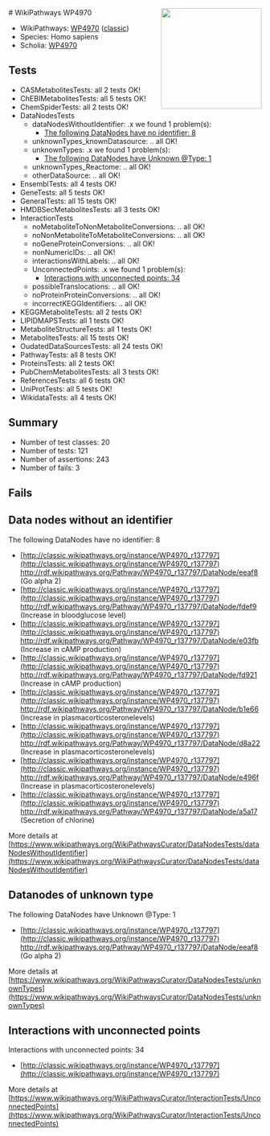 <img style="float: right; width: 200px" src="https://upload.wikimedia.org/wikipedia/commons/thumb/8/83/Wplogo_with_text_500.png/640px-Wplogo_with_text_500.png" />
# WikiPathways WP4970

* WikiPathways: [WP4970](https://wikipathways.org/pathways/WP4970) ([classic](https://classic.wikipathways.org/instance/WP4970))
* Species: Homo sapiens
* Scholia: [WP4970](https://scholia.toolforge.org/wikipathways/WP4970)
## Tests
* CASMetabolitesTests: all 2 tests OK!
* ChEBIMetabolitesTests: all 5 tests OK!
* ChemSpiderTests: all 2 tests OK!
* DataNodesTests
    * dataNodesWithoutIdentifier: .x we found 1 problem(s):
        * [The following DataNodes have no identifier: 8](#d2d32fa7)
    * unknownTypes_knownDatasource: .. all OK!
    * unknownTypes: .x we found 1 problem(s):
        * [The following DataNodes have Unknown @Type: 1](#839973df)
    * unknownTypes_Reactome: .. all OK!
    * otherDataSource: .. all OK!
* EnsemblTests: all 4 tests OK!
* GeneTests: all 5 tests OK!
* GeneralTests: all 15 tests OK!
* HMDBSecMetabolitesTests: all 3 tests OK!
* InteractionTests
    * noMetaboliteToNonMetaboliteConversions: .. all OK!
    * noNonMetaboliteToMetaboliteConversions: .. all OK!
    * noGeneProteinConversions: .. all OK!
    * nonNumericIDs: .. all OK!
    * interactionsWithLabels: .. all OK!
    * UnconnectedPoints: .x we found 1 problem(s):
        * [Interactions with unconnected points: 34](#7f1d40b9)
    * possibleTranslocations: .. all OK!
    * noProteinProteinConversions: .. all OK!
    * incorrectKEGGIdentifiers: .. all OK!
* KEGGMetaboliteTests: all 2 tests OK!
* LIPIDMAPSTests: all 1 tests OK!
* MetaboliteStructureTests: all 1 tests OK!
* MetabolitesTests: all 15 tests OK!
* OudatedDataSourcesTests: all 24 tests OK!
* PathwayTests: all 8 tests OK!
* ProteinsTests: all 2 tests OK!
* PubChemMetabolitesTests: all 3 tests OK!
* ReferencesTests: all 6 tests OK!
* UniProtTests: all 5 tests OK!
* WikidataTests: all 4 tests OK!


## Summary

* Number of test classes: 20
* Number of tests: 121
* Number of assertions: 243
* Number of fails: 3

## Fails

<a name="d2d32fa7" />

## Data nodes without an identifier

The following DataNodes have no identifier: 8

* [http://classic.wikipathways.org/instance/WP4970_r137797](http://classic.wikipathways.org/instance/WP4970_r137797) http://rdf.wikipathways.org/Pathway/WP4970_r137797/DataNode/eeaf8 (Go alpha 2)
* [http://classic.wikipathways.org/instance/WP4970_r137797](http://classic.wikipathways.org/instance/WP4970_r137797) http://rdf.wikipathways.org/Pathway/WP4970_r137797/DataNode/fdef9 (Increase in bloodglucose level)
* [http://classic.wikipathways.org/instance/WP4970_r137797](http://classic.wikipathways.org/instance/WP4970_r137797) http://rdf.wikipathways.org/Pathway/WP4970_r137797/DataNode/e03fb (Increase in cAMP production)
* [http://classic.wikipathways.org/instance/WP4970_r137797](http://classic.wikipathways.org/instance/WP4970_r137797) http://rdf.wikipathways.org/Pathway/WP4970_r137797/DataNode/fd921 (Increase in cAMP production)
* [http://classic.wikipathways.org/instance/WP4970_r137797](http://classic.wikipathways.org/instance/WP4970_r137797) http://rdf.wikipathways.org/Pathway/WP4970_r137797/DataNode/b1e66 (Increase in plasmacorticosteronelevels)
* [http://classic.wikipathways.org/instance/WP4970_r137797](http://classic.wikipathways.org/instance/WP4970_r137797) http://rdf.wikipathways.org/Pathway/WP4970_r137797/DataNode/d8a22 (Increase in plasmacorticosteronelevels)
* [http://classic.wikipathways.org/instance/WP4970_r137797](http://classic.wikipathways.org/instance/WP4970_r137797) http://rdf.wikipathways.org/Pathway/WP4970_r137797/DataNode/e496f (Increase in plasmacorticosteronelevels)
* [http://classic.wikipathways.org/instance/WP4970_r137797](http://classic.wikipathways.org/instance/WP4970_r137797) http://rdf.wikipathways.org/Pathway/WP4970_r137797/DataNode/a5a17 (Secretion of chlorine)


More details at [https://www.wikipathways.org/WikiPathwaysCurator/DataNodesTests/dataNodesWithoutIdentifier](https://www.wikipathways.org/WikiPathwaysCurator/DataNodesTests/dataNodesWithoutIdentifier)

<a name="839973df" />

## Datanodes of unknown type

The following DataNodes have Unknown @Type: 1

* [http://classic.wikipathways.org/instance/WP4970_r137797](http://classic.wikipathways.org/instance/WP4970_r137797) http://rdf.wikipathways.org/Pathway/WP4970_r137797/DataNode/eeaf8 (Go alpha 2)


More details at [https://www.wikipathways.org/WikiPathwaysCurator/DataNodesTests/unknownTypes](https://www.wikipathways.org/WikiPathwaysCurator/DataNodesTests/unknownTypes)

<a name="7f1d40b9" />

## Interactions with unconnected points

Interactions with unconnected points: 34

* [http://classic.wikipathways.org/instance/WP4970_r137797](http://classic.wikipathways.org/instance/WP4970_r137797)


More details at [https://www.wikipathways.org/WikiPathwaysCurator/InteractionTests/UnconnectedPoints](https://www.wikipathways.org/WikiPathwaysCurator/InteractionTests/UnconnectedPoints)

